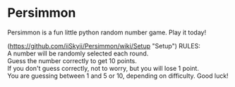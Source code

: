 # Persimmon
Persimmon is a fun little python random number game. Play it today!  
  
(https://github.com/iiSkyii/Persimmon/wiki/Setup "Setup")
RULES:  
A number will be randomly selected each round.  
Guess the number correctly to get 10 points.  
If you don't guess correctly, not to worry, but you will lose 1 point.  
You are guessing between 1 and 5 or 10, depending on difficulty.
Good luck!
